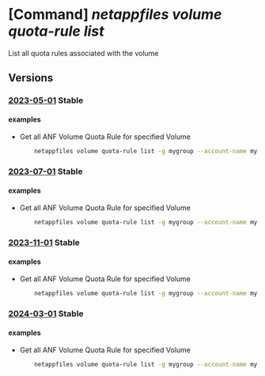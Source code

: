 # [Command] _netappfiles volume quota-rule list_

List all quota rules associated with the volume

## Versions

### [2023-05-01](/Resources/mgmt-plane/L3N1YnNjcmlwdGlvbnMve30vcmVzb3VyY2Vncm91cHMve30vcHJvdmlkZXJzL21pY3Jvc29mdC5uZXRhcHAvbmV0YXBwYWNjb3VudHMve30vY2FwYWNpdHlwb29scy97fS92b2x1bWVzL3t9L3ZvbHVtZXF1b3RhcnVsZXM=/2023-05-01.xml) **Stable**

<!-- mgmt-plane /subscriptions/{}/resourcegroups/{}/providers/microsoft.netapp/netappaccounts/{}/capacitypools/{}/volumes/{}/volumequotarules 2023-05-01 -->

#### examples

- Get all ANF Volume Quota Rule for specified Volume
    ```bash
        netappfiles volume quota-rule list -g mygroup --account-name myaccname --pool-name mypoolname --volume-name myvolname
    ```

### [2023-07-01](/Resources/mgmt-plane/L3N1YnNjcmlwdGlvbnMve30vcmVzb3VyY2Vncm91cHMve30vcHJvdmlkZXJzL21pY3Jvc29mdC5uZXRhcHAvbmV0YXBwYWNjb3VudHMve30vY2FwYWNpdHlwb29scy97fS92b2x1bWVzL3t9L3ZvbHVtZXF1b3RhcnVsZXM=/2023-07-01.xml) **Stable**

<!-- mgmt-plane /subscriptions/{}/resourcegroups/{}/providers/microsoft.netapp/netappaccounts/{}/capacitypools/{}/volumes/{}/volumequotarules 2023-07-01 -->

#### examples

- Get all ANF Volume Quota Rule for specified Volume
    ```bash
        netappfiles volume quota-rule list -g mygroup --account-name myaccname --pool-name mypoolname --volume-name myvolname
    ```

### [2023-11-01](/Resources/mgmt-plane/L3N1YnNjcmlwdGlvbnMve30vcmVzb3VyY2Vncm91cHMve30vcHJvdmlkZXJzL21pY3Jvc29mdC5uZXRhcHAvbmV0YXBwYWNjb3VudHMve30vY2FwYWNpdHlwb29scy97fS92b2x1bWVzL3t9L3ZvbHVtZXF1b3RhcnVsZXM=/2023-11-01.xml) **Stable**

<!-- mgmt-plane /subscriptions/{}/resourcegroups/{}/providers/microsoft.netapp/netappaccounts/{}/capacitypools/{}/volumes/{}/volumequotarules 2023-11-01 -->

#### examples

- Get all ANF Volume Quota Rule for specified Volume
    ```bash
        netappfiles volume quota-rule list -g mygroup --account-name myaccname --pool-name mypoolname --volume-name myvolname
    ```

### [2024-03-01](/Resources/mgmt-plane/L3N1YnNjcmlwdGlvbnMve30vcmVzb3VyY2Vncm91cHMve30vcHJvdmlkZXJzL21pY3Jvc29mdC5uZXRhcHAvbmV0YXBwYWNjb3VudHMve30vY2FwYWNpdHlwb29scy97fS92b2x1bWVzL3t9L3ZvbHVtZXF1b3RhcnVsZXM=/2024-03-01.xml) **Stable**

<!-- mgmt-plane /subscriptions/{}/resourcegroups/{}/providers/microsoft.netapp/netappaccounts/{}/capacitypools/{}/volumes/{}/volumequotarules 2024-03-01 -->

#### examples

- Get all ANF Volume Quota Rule for specified Volume
    ```bash
        netappfiles volume quota-rule list -g mygroup --account-name myaccname --pool-name mypoolname --volume-name myvolname
    ```
